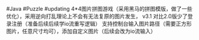 #Java #Puzzle #updating
4*4图片拼图游戏（采用黑马的拼图模版，做了一些优化），采用逆向打乱理论上不会有无法复原的图片发生，
v3.1 对比2.0版少了登录注册（准备后续后续学io流重写逻辑）
支持控制台输入图片路径（需要正方形图片，任意尺寸均可），添加自定义图片（后续会改为io流输入）
